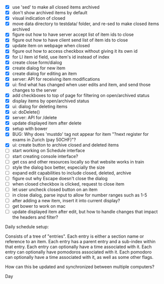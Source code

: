 - [x] use 'sed' to make all closed items archived
- [x] don't show archived items by default
- [x] visual indication of closed
- [x] move data directory to testdata/ folder, and re-sed to make closed items archived
- [x] figure out how to have server accept list of item ids to close
- [x] figure out how to have client send list of item ids to close
- [x] update item on webpage when closed
- [x] figure out how to access checkbox without giving it its own id
- [x] for LI item id field, use item's id instead of index
- [x] create close form/dialog
- [x] create dialog for new item
- [x] create dialog for editing an item
- [x] server: API for receiving item modifications
- [x] ui: find what has changed when user edits and item, and send those changes to the server
- [x] add checkboxes to top of page for filtering on open/archived status
- [x] display items by open/archived status
- [x] ui: dialog for deleting items
- [x] ui: doDelete()
- [x] server: API for /delete
- [x] update displayed item after delete
- [x] setup with bower
- [x] BUG: Why does 'mustdo' tag not appear for item "?next register for exams in Zurich (pay 50CHF)"?
- [x] ui: create button to archive closed and deleted items
- [ ] start working on Schedule interface
- [ ] start creating console interface?
- [ ] get css and other resources locally so that website works in train
- [ ] style the dialog box better, especially the size
- [ ] expand edit capabilities to include closed, deleted, archive
- [ ] figure out why Escape doesn't close the dialog
- [ ] when closed checkbox is clicked, request to close item
- [ ] let user uncheck closed button on an item
- [ ] in close dialog, parse input to allow for number ranges such as 1-5
- [ ] after adding a new item, insert it into current display?
- [ ] get bower to work on mac
- [ ] update displayed item after edit, but how to handle changes that impact the headers and filter?

Daily schedule setup:

Consists of a tree of "entries".
Each entry is either a section name or reference to an item.
Each entry has a parent entry and a sub-index within that entry.
Each entry can optionally have a time associated with it.
Each entry can optionally have pomodoros associated with it.
Each pomodoro can optionally have a time associated with it, as well as some other flags.

How can this be updated and synchronized between multiple computers?

Day
